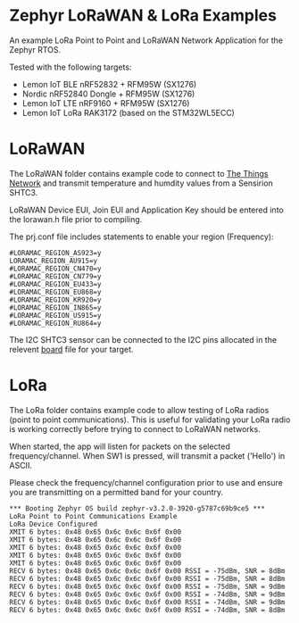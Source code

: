 # Zephyr LoRaWAN & LoRa Examples

An example LoRa Point to Point and LoRaWAN Network Application for the Zephyr RTOS.

Tested with the following targets:

* Lemon IoT BLE nRF52832 + RFM95W (SX1276) 
* Nordic nRF52840 Dongle + RFM95W (SX1276) 
* Lemon IoT LTE nRF9160 + RFM95W (SX1276) 
* Lemon IoT LoRa RAK3172 (based on the STM32WL5ECC)

# LoRaWAN

The LoRaWAN folder contains example code to connect to [The Things Network](https://www.thethingsnetwork.org) and transmit temperature and humdity values from a Sensirion SHTC3.

LoRaWAN Device EUI, Join EUI and Application Key should be entered into the lorawan.h file prior to compiling. 

The prj.conf file includes statements to enable your region (Frequency):

```
#LORAMAC_REGION_AS923=y
LORAMAC_REGION_AU915=y
#LORAMAC_REGION_CN470=y
#LORAMAC_REGION_CN779=y
#LORAMAC_REGION_EU433=y
#LORAMAC_REGION_EU868=y
#LORAMAC_REGION_KR920=y
#LORAMAC_REGION_IN865=y
#LORAMAC_REGION_US915=y
#LORAMAC_REGION_RU864=y
```

The I2C SHTC3 sensor can be connected to the I2C pins allocated in the relevent [board](https://github.com/craigpeacock/Zephyr_LoRaWAN/tree/main/LoRaWAN/boards) file for your target. 

# LoRa

The LoRa folder contains example code to allow testing of LoRa radios (point to point communications). This is useful for validating your LoRa radio is working correctly before trying to connect to LoRaWAN networks.

When started, the app will listen for packets on the selected frequency/channel. When SW1 is pressed, will transmit a packet ('Hello') in ASCII. 

Please check the frequency/channel configuration prior to use and ensure you are transmitting on a permitted band for your country. 

```
*** Booting Zephyr OS build zephyr-v3.2.0-3920-g5787c69b9ce5 ***
LoRa Point to Point Communications Example
LoRa Device Configured
XMIT 6 bytes: 0x48 0x65 0x6c 0x6c 0x6f 0x00
XMIT 6 bytes: 0x48 0x65 0x6c 0x6c 0x6f 0x00
XMIT 6 bytes: 0x48 0x65 0x6c 0x6c 0x6f 0x00
XMIT 6 bytes: 0x48 0x65 0x6c 0x6c 0x6f 0x00
XMIT 6 bytes: 0x48 0x65 0x6c 0x6c 0x6f 0x00
RECV 6 bytes: 0x48 0x65 0x6c 0x6c 0x6f 0x00 RSSI = -75dBm, SNR = 8dBm
RECV 6 bytes: 0x48 0x65 0x6c 0x6c 0x6f 0x00 RSSI = -75dBm, SNR = 8dBm
RECV 6 bytes: 0x48 0x65 0x6c 0x6c 0x6f 0x00 RSSI = -75dBm, SNR = 9dBm
RECV 6 bytes: 0x48 0x65 0x6c 0x6c 0x6f 0x00 RSSI = -74dBm, SNR = 9dBm
RECV 6 bytes: 0x48 0x65 0x6c 0x6c 0x6f 0x00 RSSI = -74dBm, SNR = 9dBm
RECV 6 bytes: 0x48 0x65 0x6c 0x6c 0x6f 0x00 RSSI = -74dBm, SNR = 8dBm
```
